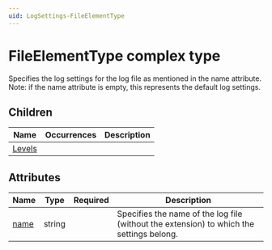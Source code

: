 ```yaml
---
uid: LogSettings-FileElementType
---
```


# FileElementType complex type

Specifies the log settings for the log file as mentioned in the name attribute.
Note: if the name attribute is empty, this represents the default log settings.

## Children

| Name | Occurrences | Description |
| --- | --- | --- |
| [Levels](xref:LogSettings-FileElementType.Levels) |  |  |

## Attributes

| Name | Type | Required | Description |
| --- | --- | --- | --- |
| [name](xref:LogSettings-FileElementType-name) | string |  | Specifies the name of the log file (without the extension) to which the settings belong. |
